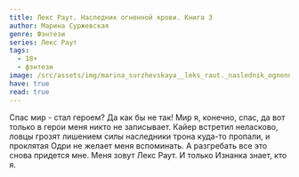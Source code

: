 ```yaml
---
title: Лекс Раут. Наследник огненной крови. Книга 3
author: Марина Суржевская
genre: Фэнтези
series: Лекс Раут
tags:
  - 18+
  - фэнтези
image: /src/assets/img/marina_surzhevskaya__leks_raut._naslednik_ognennoj_krovi.jpeg
have: true
read: true
---
```

Спас мир - стал героем? Да как бы не так! Мир я, конечно, спас, да вот только в герои меня никто не записывает. Кайер встретил неласково, ловцы грозят лишением силы наследники трона куда-то пропали, и проклятая Одри не желает меня вспоминать. А разгребать все это снова придется мне.
Меня зовут Лекс Раут.
И только Изнанка знает, кто я.
